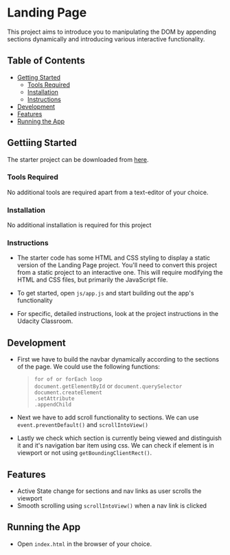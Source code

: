 # Landing Page

This project aims to introduce you to manipulating the DOM by appending sections dynamically and introducing various interactive functionality.

## Table of Contents

- [Getting Started](#getting-started)
	- [Tools Required](#tools-required)
	- [Installation](#installation)
	- [Instructions](#instructions)
- [Development](#development)
- [Features](#features)
- [Running the App](#running-the-app)

## Gettiing Started

The starter project can be downloaded from [here](https://github.com/udacity/fend/tree/refresh-2019/projects/landing-page).

### Tools Required

No additional tools are required apart from a text-editor of your choice. 

### Installation

No additional installation is required for this project

### Instructions

* The starter code has some HTML and CSS styling to display a static version of the Landing Page project. You'll need to convert this project from a static project to an interactive one. This will require modifying the HTML and CSS files, but primarily the JavaScript file.  

* To get started, open `js/app.js` and start building out the app's functionality  

* For specific, detailed instructions, look at the project instructions in the Udacity Classroom.

## Development

* First we have to build the navbar dynamically according to the sections of the page. We could use the following functions:
    > `for of or forEach loop` </br>
      `document.getElementById` or  `document.querySelector` </br>
      `document.createElement` </br>
      `.setAttribute` </br>
      `.appendChild` </br>
      
* Next we have to add scroll functionality to sections. We can use `event.preventDefault()` and `scrollIntoView()`

* Lastly we check which section is currently being viewed and distinguish it and it's navigation bar item using css. We can check if element is in viewport or not using `getBoundingClientRect()`.  

## Features

* Active State change for sections and nav links as user scrolls the viewport
* Smooth scrolling using `scrollIntoView()` when a nav link is clicked 

## Running the App

* Open `index.html` in the browser of your choice.

